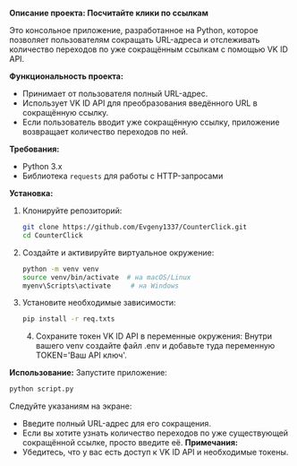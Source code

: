 
**Описание проекта: Посчитайте клики по ссылкам**

Это консольное приложение, разработанное на Python, которое позволяет пользователям сокращать URL-адреса и отслеживать количество переходов по уже сокращённым ссылкам с помощью VK ID API.

**Функциональность проекта:**
- Принимает от пользователя полный URL-адрес.
- Использует VK ID API для преобразования введённого URL в сокращённую ссылку.
- Если пользователь вводит уже сокращённую ссылку, приложение возвращает количество переходов по ней.

**Требования:**
- Python 3.x
- Библиотека `requests` для работы с HTTP-запросами

**Установка:**
1. Клонируйте репозиторий:
   ```bash
   git clone https://github.com/Evgeny1337/CounterClick.git
   cd CounterClick
   ```
2. Создайте и активируйте виртуальное окружение:
   ```bash
   python -m venv venv
   source venv/bin/activate  # на macOS/Linux
   myenv\Scripts\activate     # на Windows
   ```
3. Установите необходимые зависимости:
   ```bash
   pip install -r req.txts
   ```
   4. Сохраните токен VK ID API в переменные окружения:
Внутри вашего venv создайте файл .env и добавьте туда переменную TOKEN='Ваш API ключ'.

**Использование:**
Запустите приложение:
```bash
python script.py
```
Следуйте указаниям на экране:
- Введите полный URL-адрес для его сокращения.
- Если вы хотите узнать количество переходов по уже существующей сокращённой ссылке, просто введите её.
**Примечания:**
- Убедитесь, что у вас есть доступ к VK ID API и необходимые токены.
```